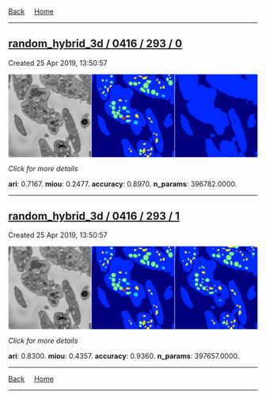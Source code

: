 
[Back](..)&nbsp;&nbsp;&nbsp;&nbsp;&nbsp;[Home](https://leapmanlab.github.io/snapshots)

---

<div class="summary"><a href="0"><h2>random_hybrid_3d / 0416 / 293 / 0</h2></a><p>Created 25 Apr 2019, 13:50:57
</p><a href="0"><img src="0/media/summary.png" align="center"></a><p>
<i>Click for more details</i>
</p></div>

**ari**: 0.7167. **miou**: 0.2477. **accuracy**: 0.8970. **n_params**: 396782.0000. 

---

<div class="summary"><a href="1"><h2>random_hybrid_3d / 0416 / 293 / 1</h2></a><p>Created 25 Apr 2019, 13:50:57
</p><a href="1"><img src="1/media/summary.png" align="center"></a><p>
<i>Click for more details</i>
</p></div>

**ari**: 0.8300. **miou**: 0.4357. **accuracy**: 0.9360. **n_params**: 397657.0000. 

---

[Back](..)&nbsp;&nbsp;&nbsp;&nbsp;&nbsp;[Home](https://leapmanlab.github.io/snapshots)

---